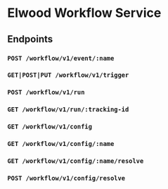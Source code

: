 # Elwood Workflow Service

## Endpoints

### `POST /workflow/v1/event/:name`

### `GET|POST|PUT /workflow/v1/trigger`

### `POST /workflow/v1/run`

### `GET /workflow/v1/run/:tracking-id`

### `GET /workflow/v1/config`

### `GET /workflow/v1/config/:name`

### `GET /workflow/v1/config/:name/resolve`

### `POST /workflow/v1/config/resolve`
